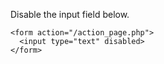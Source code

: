 Disable the input field below.

    <form action="/action_page.php">
      <input type="text" disabled>
    </form>
